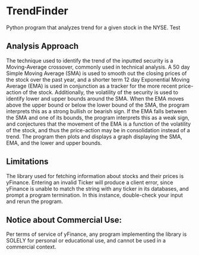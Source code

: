 # TrendFinder

Python program that analyzes trend for a given stock in the NYSE.
Test 


## Analysis Approach
The technique used to identify the trend of the inputted security is a Moving-Average crossover,
commonly used in technical analysis. 
A 50 day Simple Moving Average (SMA) is used to smooth out the closing prices of the stock over
the past year, and a shorter term 12 day Exponential Moving Average (EMA) is used in conjunction as 
a tracker for the more recent price-action of the stock.
Additionally, the volatility of the security is used to identify lower and upper bounds around the SMA.
When the EMA moves above the upper bound or below the lower bound of the SMA, the program interprets this as a strong 
bullish or bearish sign. If the EMA falls between the SMA and one of its bounds, the program interprets this as a weak 
sign, and conjectures that the movement of the EMA is a function of the volatility of the stock, and thus the
price-action may be in consolidation instead of a trend. The program then plots and displays a graph displaying the SMA,
EMA, and the lower and upper bounds.

## Limitations
The library used for fetching information about stocks and their prices is yFinance. Entering an invalid Ticker will produce 
a client error, since yFinance is unable to match the string with any ticker in its databases, and prompt a program
termination. In this instance, double-check your input and rerun the program. 

## Notice about Commercial Use:
Per terms of service of yFinance, any program implementing the library is SOLELY for personal or
educational use, and cannot be used in a commercial context. 


